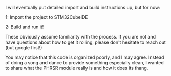 I will eventually put detailed import and build instructions up, but for now:

1: Import the project to STM32CubeIDE

2: Build and run it!

These obviously assume familiarity with the process. If you are not and have questions about how to get it rolling, please don't hesitate to reach out (but google first!)

You may notice that this code is organized poorly, and I may agree. 
Instead of doing a song and dance to provide something especially clean, I wanted to share what the PHRSR module really is and how it does its thang.
